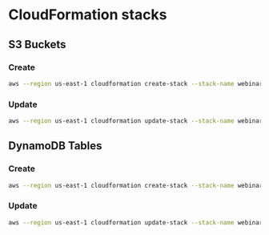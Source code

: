 # CloudFormation stacks

## S3 Buckets

### Create

```bash
aws --region us-east-1 cloudformation create-stack --stack-name webinar-cloud-s3-buckets-dev --template-body file://buckets.yml
```

### Update

```bash
aws --region us-east-1 cloudformation update-stack --stack-name webinar-cloud-s3-buckets-dev --template-body file://buckets.yml
```

## DynamoDB Tables

### Create

```bash
aws --region us-east-1 cloudformation create-stack --stack-name webinar-cloud-dynamodb-tables-dev --template-body file://dynamodb-tables.yml --parameters ParameterKey=StageName,ParameterValue=dev
```

### Update

```bash
aws --region us-east-1 cloudformation update-stack --stack-name webinar-cloud-dynamodb-tables-dev --template-body file://dynamodb-tables.yml --parameters ParameterKey=StageName,ParameterValue=dev
```